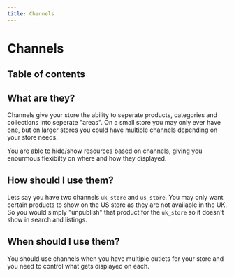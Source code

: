 ```yaml
---
title: Channels
---
```


# Channels

## Table of contents

## What are they?

Channels give your store the ability to seperate products, categories and collections into seperate "areas". On a small store you may only ever have one, but on larger stores you could have multiple channels depending on your store needs.

You are able to hide/show resources based on channels, giving you enourmous flexibilty on where and how they displayed.

## How should I use them?

Lets say you have two channels `uk_store` and `us_store`. You may only want certain products to show on the US store as they are not available in the UK. So you would simply "unpublish" that product for the `uk_store` so it doesn't show in search and listings.

## When should I use them?

You should use channels when you have multiple outlets for your store and you need to control what gets displayed on each.
